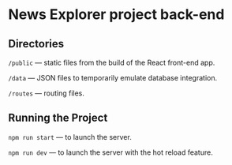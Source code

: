 # News Explorer project back-end

## Directories

`/public` — static files from the build of the React front-end app.

`/data` — JSON files to temporarily emulate database integration.

`/routes` — routing files.

## Running the Project

`npm run start` — to launch the server.

`npm run dev` — to launch the server with the hot reload feature.
